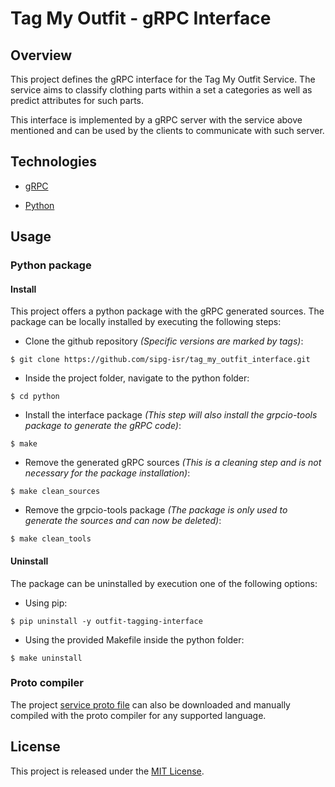 # Tag My Outfit - gRPC Interface

## Overview

This project defines the gRPC interface for the Tag My Outfit Service. The service aims to classify clothing parts within a set a categories as well as predict attributes for such parts.

This interface is implemented by a gRPC server with the service above mentioned and can be used by the clients to communicate with such server.

## Technologies

 * [gRPC](https://grpc.io)

 * [Python](https://www.python.org)

## Usage

### Python package

#### Install

This project offers a python package with the gRPC generated sources. The package can be locally installed by executing the following steps:

 * Clone the github repository *(Specific versions are marked by tags)*:

 ```
 $ git clone https://github.com/sipg-isr/tag_my_outfit_interface.git
 ```

 * Inside the project folder, navigate to the python folder:

 ```
 $ cd python
 ```

 * Install the interface package *(This step will also install the grpcio-tools package to generate the gRPC code)*:

 ```
 $ make
 ```

 * Remove the generated gRPC sources *(This is a cleaning step and is not necessary for the package installation)*:

 ```
 $ make clean_sources
 ```

 * Remove the grpcio-tools package *(The package is only used to generate the sources and can now be deleted)*:

 ```
 $ make clean_tools
 ```

#### Uninstall

The package can be uninstalled by execution one of the following options:

 * Using pip:

 ```
 $ pip uninstall -y outfit-tagging-interface
 ```

 * Using the provided Makefile inside the python folder:

 ```
 $ make uninstall
 ```

### Proto compiler

The project [service proto file](proto/outfit_tagging/interface/service.proto) can also be downloaded and manually compiled with the proto compiler for any supported language.

## License

This project is released under the [MIT License](LICENSE.md).
